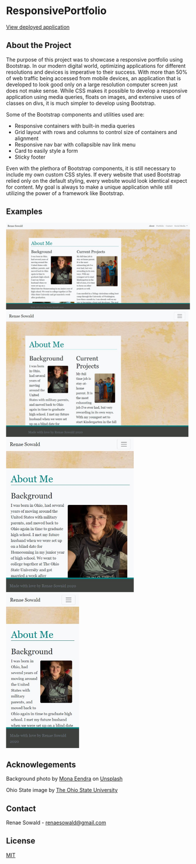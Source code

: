 # ResponsivePortfolio

[View deployed application](https://rsowald.github.io/ResponsivePortfolio/)

## About the Project
The purpose of this project was to showcase a responsive portfolio using Bootstrap. In our modern digital world, optimizing applications for different resolutions and devices is imperative to their success. With more than 50% of web traffic being accessed from mobile devices, an application that is developed to look good only on a large resolution computer screen just does not make sense. While CSS makes it possible to develop a responsive application using media queries, floats on images, and extensive uses of classes on divs, it is much simpler to develop using Bootstrap.

Some of the Bootstrap components and utilities used are:
- Responsive containers with built-in media queries
- Grid layout with rows and columns to control size of containers and alignment
- Responsive nav bar with collapsible nav link menu
- Card to easily style a form
- Sticky footer

Even with the plethora of Bootstrap components, it is still necessary to include my own custom CSS styles. If every website that used Bootstrap relied only on the default styling, every website would look identical expect for content. My goal is always to make a unique application while still utilizing the power of a framework like Bootstrap.

## Examples

<img src="assets/lrg_res.jpg" alt="Application at Large Resolution" width="700">
<br>
<img src="assets/md_res.jpg" alt="Application at Medium Resolution" width="500">
<br>
<img src="assets/sm_res.jpg" alt="Application at Small Resolution" width="350">
<br>
<img src="assets/xs_res.jpg" alt="Application at extra small Resolution" width="200">
<br>

## Acknowlegements
Background photo by <a href="https://unsplash.com/@monaeendra?utm_source=unsplash&amp;utm_medium=referral&amp;utm_content=creditCopyText">Mona Eendra</a> on <a href="https://unsplash.com/s/photos/background?utm_source=unsplash&amp;utm_medium=referral&amp;utm_content=creditCopyText">Unsplash</a>

Ohio State image by <a href="https://www.osu.edu/downloads/images.html"> The Ohio State University</a>

## Contact
Renae Sowald - renaesowald@gmail.com

## License
[MIT](LICENSE)
